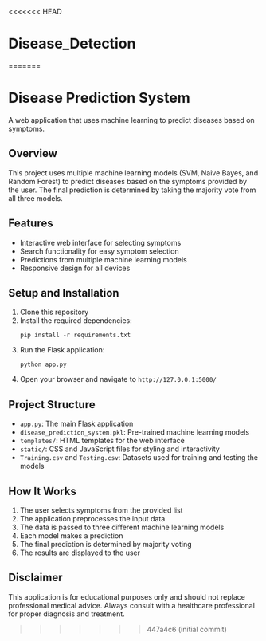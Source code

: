 <<<<<<< HEAD
# Disease_Detection
=======
# Disease Prediction System

A web application that uses machine learning to predict diseases based on symptoms.

## Overview

This project uses multiple machine learning models (SVM, Naive Bayes, and Random Forest) to predict diseases based on the symptoms provided by the user. The final prediction is determined by taking the majority vote from all three models.

## Features

- Interactive web interface for selecting symptoms
- Search functionality for easy symptom selection
- Predictions from multiple machine learning models
- Responsive design for all devices

## Setup and Installation

1. Clone this repository
2. Install the required dependencies:
   ```
   pip install -r requirements.txt
   ```
3. Run the Flask application:
   ```
   python app.py
   ```
4. Open your browser and navigate to `http://127.0.0.1:5000/`

## Project Structure

- `app.py`: The main Flask application
- `disease_prediction_system.pkl`: Pre-trained machine learning models
- `templates/`: HTML templates for the web interface
- `static/`: CSS and JavaScript files for styling and interactivity
- `Training.csv` and `Testing.csv`: Datasets used for training and testing the models

## How It Works

1. The user selects symptoms from the provided list
2. The application preprocesses the input data
3. The data is passed to three different machine learning models
4. Each model makes a prediction
5. The final prediction is determined by majority voting
6. The results are displayed to the user

## Disclaimer

This application is for educational purposes only and should not replace professional medical advice. Always consult with a healthcare professional for proper diagnosis and treatment. 
>>>>>>> 447a4c6 (initial commit)
